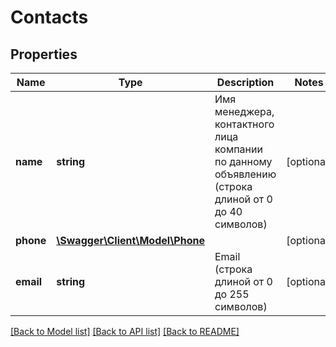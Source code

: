 # Contacts

## Properties
Name | Type | Description | Notes
------------ | ------------- | ------------- | -------------
**name** | **string** | Имя менеджера, контактного лица компании по данному объявлению (строка длиной от 0 до 40 символов) | [optional] 
**phone** | [**\Swagger\Client\Model\Phone**](Phone.md) |  | [optional] 
**email** | **string** | Email (строка длиной от 0 до 255 символов) | [optional] 

[[Back to Model list]](../../README.md#documentation-for-models) [[Back to API list]](../../README.md#documentation-for-api-endpoints) [[Back to README]](../../README.md)

